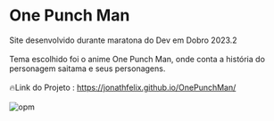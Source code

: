# One Punch Man 
Site desenvolvido durante maratona do Dev em Dobro 2023.2 </br></br>
Tema escolhido foi o anime One Punch Man, onde conta a história do personagem saitama e seus personagens.</br></br>
🔥Link do Projeto : https://jonathfelix.github.io/OnePunchMan/  </br></br>
![opm](https://github.com/JonaThFelix/OnePunchMan/assets/123984244/141d13cd-7c57-4724-9a3f-e41e62c07bac)
